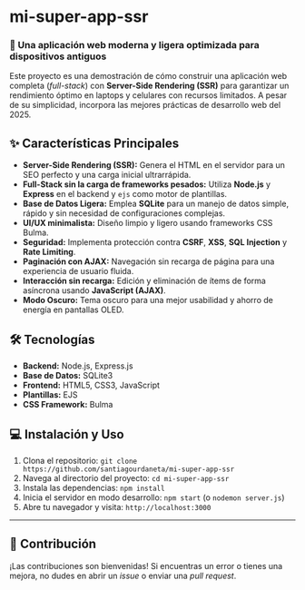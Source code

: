 # mi-super-app-ssr

### 🚀 Una aplicación web moderna y ligera optimizada para dispositivos antiguos

Este proyecto es una demostración de cómo construir una aplicación web completa (_full-stack_) con **Server-Side Rendering (SSR)** para garantizar un rendimiento óptimo en laptops y celulares con recursos limitados. A pesar de su simplicidad, incorpora las mejores prácticas de desarrollo web del 2025.

## ✨ Características Principales

* **Server-Side Rendering (SSR):** Genera el HTML en el servidor para un SEO perfecto y una carga inicial ultrarrápida.
* **Full-Stack sin la carga de frameworks pesados:** Utiliza **Node.js** y **Express** en el backend y `ejs` como motor de plantillas.
* **Base de Datos Ligera:** Emplea **SQLite** para un manejo de datos simple, rápido y sin necesidad de configuraciones complejas.
* **UI/UX minimalista:** Diseño limpio y ligero usando frameworks CSS Bulma.
* **Seguridad:** Implementa protección contra **CSRF**, **XSS**, **SQL Injection** y **Rate Limiting**.
* **Paginación con AJAX:** Navegación sin recarga de página para una experiencia de usuario fluida.
* **Interacción sin recarga:** Edición y eliminación de ítems de forma asíncrona usando **JavaScript (AJAX)**.
* **Modo Oscuro:** Tema oscuro para una mejor usabilidad y ahorro de energía en pantallas OLED.

## 🛠️ Tecnologías

* **Backend:** Node.js, Express.js
* **Base de Datos:** SQLite3
* **Frontend:** HTML5, CSS3, JavaScript
* **Plantillas:** EJS
* **CSS Framework:** Bulma

## 💻 Instalación y Uso

1.  Clona el repositorio: `git clone https://github.com/santiagourdaneta/mi-super-app-ssr`
2.  Navega al directorio del proyecto: `cd mi-super-app-ssr`
3.  Instala las dependencias: `npm install`
4.  Inicia el servidor en modo desarrollo: `npm start` (o `nodemon server.js`)
5.  Abre tu navegador y visita: `http://localhost:3000`

---

## 🤝 Contribución

¡Las contribuciones son bienvenidas! Si encuentras un error o tienes una mejora, no dudes en abrir un *issue* o enviar una *pull request*.